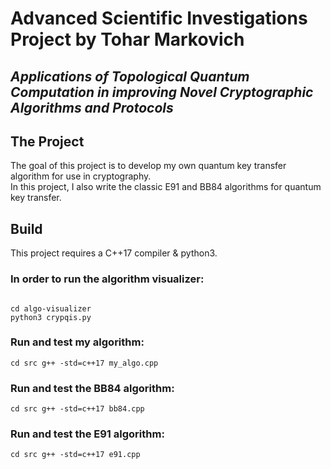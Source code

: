 # Advanced Scientific Investigations Project by Tohar Markovich
## _Applications of Topological Quantum Computation in improving Novel Cryptographic Algorithms and Protocols_

## The Project
The goal of this project is to develop my own quantum key transfer algorithm for use in cryptography.\
In this project, I also write the classic E91 and BB84 algorithms for quantum key transfer.

## Build
This project requires a C++17 compiler & python3.

### In order to run the algorithm visualizer:

<code>
cd algo-visualizer
python3 crypqis.py
</code>

### Run and test my algorithm:

<code>cd src
g++ -std=c++17 my_algo.cpp
</code>

### Run and test the BB84 algorithm:

<code>cd src
g++ -std=c++17 bb84.cpp
</code>

### Run and test the E91 algorithm:

<code>cd src
g++ -std=c++17 e91.cpp
</code>